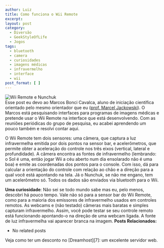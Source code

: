 ```yaml
---
author: Luiz
title: Como funciona o Wii Remote
excerpt:
layout: post
category:
  - Diversão
  - GeekStyleOfLife
  - Jogos
tags:
  - bluetooth
  - camera
  - curiosidades
  - imagens médicas
  - infravermelho
  - interface
  - wii
post_format: [ ]
---
```

![Wii Remote e Nunchuk][1]  
Esse post eu devo ao Marcos Bonci Cavalca, aluno de iniciação científica orientado pelo mesmo orientador que eu ([prof. Marcel Jackowski][2]). O Marcos está pesquisando interfaces para programas de imagens médicas e pretende usar o Wii Remote na interface que está desenvolvendo. Com as reuniões periódicas do grupo de pesquisa, eu acabei aprendendo um pouco também e resolvi contar aqui.

O Wii Remote tem dois sensores: uma câmera, que captura a luz infravermelha emitida por dois pontos na sensor bar, e acelerômetros, que permite obter a aceleração do controle nos três eixos (vertical, lateral e profundidade). A câmera encontra as fontes de infravermelho (lembrando: o Sol é uma, então jogar Wii a céu aberto num dia ensolarado não é uma boa) e emite as coordenadas dos pontos para o console. Com isso, dá para calcular a orientação do controle com relação ao chão e a direção para a qual você está apontando na tela. Já o Nunchuk, se não me engano, tem um acelerômetro só. Todos os dados são enviados via bluetooth para o Wii.

**Uma curiosidade**: Não sei se todo mundo sabe mas eu, pelo menos, descobri há pouco tempo. Vale não só para a sensor bar do Wii Remote, como para a maioria dos emissores de infravermelho usados em controles remotos. As webcams e (não testado) câmeras mais baratas e simples capturam infravermelho. Assim, você pode testar se seu controle remoto está funcionando apontando-o na direção de uma webcam ligada. A fonte de luz infravermelha vai aparecer branca na imagem. 
**Posts Relacionados:** 
*   No related posts










Veja como ter um desconto no [Dreamhost][7]: um excelente servidor web.

 [1]: http://vidageek.net/wp-content/uploads/2009/06/nunchuk.jpg "Wii Remote e Nunchuk"
 [2]: http://www.ime.usp.br/~mjack





